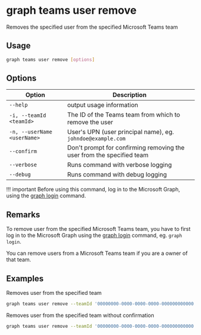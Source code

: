 # graph teams user remove

Removes the specified user from the specified Microsoft Teams team

## Usage

```sh
graph teams user remove [options]
```

## Options

Option|Description
------|-----------
`--help`|output usage information
`-i, --teamId <teamId>`|The ID of the Teams team from which to remove the user
`-n, --userName <userName>`|User's UPN (user principal name), eg. `johndoe@example.com`
`--confirm`|Don't prompt for confirming removing the user from the specified team
`--verbose`|Runs command with verbose logging
`--debug`|Runs command with debug logging

!!! important
    Before using this command, log in to the Microsoft Graph, using the [graph login](../login.md) command.

## Remarks

To remove user from the specified Microsoft Teams team, you have to first log in to the Microsoft Graph using the [graph login](../login.md) command, eg. `graph login`.

You can remove users from a Microsoft Teams team if you are a owner of that team.

## Examples

Removes user from the specified team

```sh
graph teams user remove --teamId '00000000-0000-0000-0000-000000000000' --userName 'anne.matthews@contoso.onmicrosoft.com'
```

Removes user from the specified team without confirmation

```sh
graph teams user remove --teamId '00000000-0000-0000-0000-000000000000' --userName 'anne.matthews@contoso.onmicrosoft.com' --confirm
```